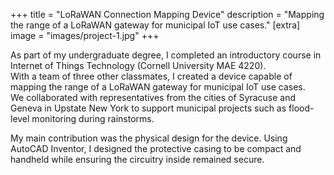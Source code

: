 +++
title = "LoRaWAN Connection Mapping Device"
description = "Mapping the range of a LoRaWAN gateway for municipal IoT use cases."
[extra]
image = "images/project-1.jpg"
+++

As part of my undergraduate degree, I completed an introductory course in Internet of Things Technology (Cornell University MAE 4220).  
With a team of three other classmates, I created a device capable of mapping the range of a LoRaWAN gateway for municipal IoT use cases.  
We collaborated with representatives from the cities of Syracuse and Geneva in Upstate New York to support municipal projects such as flood-level monitoring during rainstorms.  

My main contribution was the physical design for the device. Using AutoCAD Inventor, I designed the protective casing to be compact and handheld while ensuring the circuitry inside remained secure.

